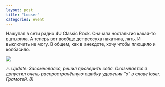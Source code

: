 ```yaml
---
layout: post
title: "Looser"
categories: event
---
```

Нащупал в сети радио 4U Classic Rock. Сначала ностальгия какая-то вштырила. А теперь вот вообще депрессуха накатила, лять. И выключить не могу. В общем, как в анекдоте, хочу чтобы плющило и колбасило.

![](https://pics.livejournal.com/quillcraft/pic/00123h5f)

♨ *Update: Засомневался, решил проверить себя. Оказывается я допустил очень распространённую ошибку удвоения “о” в слове loser. Грамотей. 8)*
